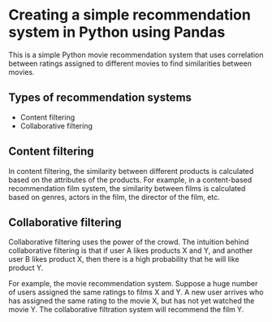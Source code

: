 # Creating a simple recommendation system in Python using Pandas

This is a simple Python movie recommendation system that uses correlation between ratings assigned to different movies to find similarities between movies.

## Types of recommendation systems
- Content filtering
- Collaborative filtering

## Content filtering
In content filtering, the similarity between different products is calculated based on the attributes of the products. For example, in a content-based recommendation film system, the similarity between films is calculated based on genres, actors in the film, the director of the film, etc.

## Collaborative filtering
Collaborative filtering uses the power of the crowd. The intuition behind collaborative filtering is that if user A likes products X and Y, and another user B likes product X, then there is a high probability that he will like product Y.

For example, the movie recommendation system. Suppose a huge number of users assigned the same ratings to films X and Y. A new user arrives who has assigned the same rating to the movie X, but has not yet watched the movie Y. The collaborative filtration system will recommend the film Y.
